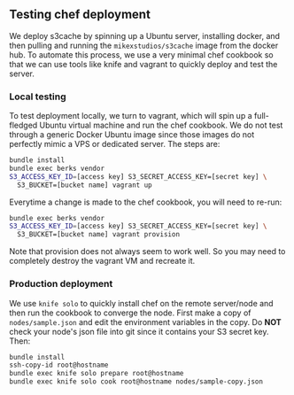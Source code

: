 ## Testing chef deployment

We deploy s3cache by spinning up a Ubuntu server, installing docker, and then
pulling and running the `mikexstudios/s3cache` image from the docker hub.
To automate this process, we use a very minimal chef cookbook so that we can 
use tools like knife and vagrant to quickly deploy and test the server.


### Local testing

To test deployment locally, we turn to vagrant, which will spin up a full-fledged
Ubuntu virtual machine and run the chef cookbook. We do not test through a generic
Docker Ubuntu image since those images do not perfectly mimic a VPS or dedicated
server. The steps are:

```bash
bundle install
bundle exec berks vendor
S3_ACCESS_KEY_ID=[access key] S3_SECRET_ACCESS_KEY=[secret key] \
  S3_BUCKET=[bucket name] vagrant up
```

Everytime a change is made to the chef cookbook, you will need to re-run:

```bash
bundle exec berks vendor
S3_ACCESS_KEY_ID=[access key] S3_SECRET_ACCESS_KEY=[secret key] \
  S3_BUCKET=[bucket name] vagrant provision
```

Note that provision does not always seem to work well. So you may need to 
completely destroy the vagrant VM and recreate it.


### Production deployment

We use `knife solo` to quickly install chef on the remote server/node and then
run the cookbook to converge the node. First make a copy of `nodes/sample.json`
and edit the environment variables in the copy. Do **NOT** check your node's
json file into git since it contains your S3 secret key. Then:

```bash
bundle install
ssh-copy-id root@hostname
bundle exec knife solo prepare root@hostname
bundle exec knife solo cook root@hostname nodes/sample-copy.json
```
